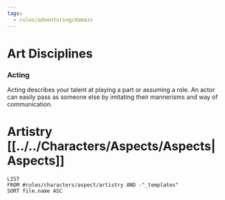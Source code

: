```yaml
---
tags:
  - rules/adventuring/domain
---
```

# Art Disciplines
### Acting
Acting describes your talent at playing a part or assuming a role. An actor can easily pass as someone else by imitating their mannerisms and way of communication.


# Artistry [[../../Characters/Aspects/Aspects|Aspects]]
```dataview
LIST
FROM #rules/characters/aspect/artistry AND -"_templates"
SORT file.name ASC
```
